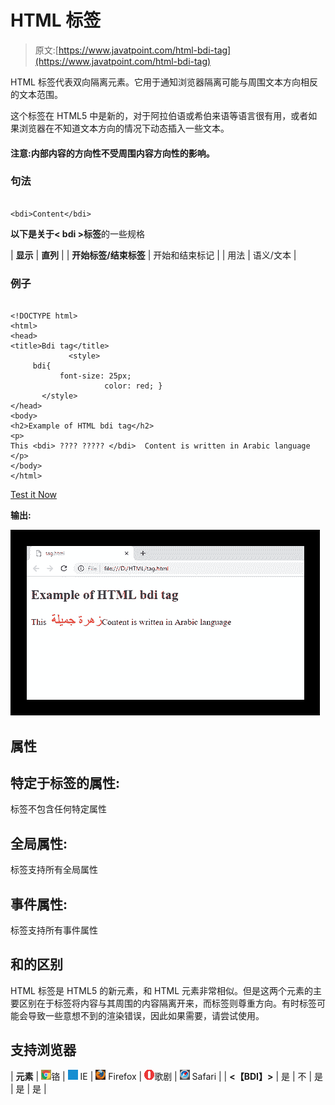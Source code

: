 # HTML <bdi>标签</bdi>

> 原文:[https://www.javatpoint.com/html-bdi-tag](https://www.javatpoint.com/html-bdi-tag)

HTML <bdi>标签代表双向隔离元素。它用于通知浏览器隔离可能与周围文本方向相反的文本范围。</bdi>

这个标签在 HTML5 中是新的，对于阿拉伯语或希伯来语等语言很有用，或者如果浏览器在不知道文本方向的情况下动态插入一些文本。

#### 注意:<bdi>内部内容的方向性不受周围内容方向性的影响。</bdi>

### 句法

```

<bdi>Content</bdi>

```

**以下是关于< bdi >标签**的一些规格

| **显示** | **直列** |
| **开始标签/结束标签** | 开始和结束标记 |
| 用法 | 语义/文本 |

### 例子

```

<!DOCTYPE html>
<html>
<head>
<title>Bdi tag</title>
             <style>
	 bdi{
	       font-size: 25px;
                     color: red; }
       </style>
</head>
<body>
<h2>Example of HTML bdi tag</h2>
<p>
This <bdi> ???? ????? </bdi>  Content is written in Arabic language
</p>
</body>
</html>

```

[Test it Now](https://www.javatpoint.com/oprweb/test.jsp?filename=HTMLbditag)

**输出:**

![HTML bdi tag](img/0b65debf65ed3db1426ac8b15e233693.png)

## 属性

## 特定于标签的属性:

<bdi>标签不包含任何特定属性</bdi>

## 全局属性:

<bdi>标签支持所有全局属性</bdi>

## 事件属性:

<bdi>标签支持所有事件属性</bdi>

## <bdi>和<bdo>的区别</bdo></bdi>

HTML <bdi>标签是 HTML5 的新元素，和 HTML <bdo>元素非常相似。但是这两个元素的主要区别在于<bdi>标签将内容与其周围的内容隔离开来，而<bdo>标签则尊重方向。有时<bdo>标签可能会导致一些意想不到的渲染错误，因此如果需要，请尝试使用<bdi>。</bdi></bdo></bdo></bdi></bdo></bdi>

## 支持浏览器

| **元素** | ![chrome browser](img/4fbdc93dc2016c5049ed108e7318df19.png)铬 | ![ie browser](img/83dd23df1fe8373fd5bf054b2c1dd88b.png) IE | ![firefox browser](img/4f001fff393888a8a807ed29b28145d1.png) Firefox | ![opera browser](img/6cad4a592cc69a052056a0577b4aac65.png)歌剧 | ![safari browser](img/a0f6a9711a92203c5dc5c127fe9c9fca.png) Safari |
| **<【BDI】>** | 是 | 不 | 是 | 是 | 是 |